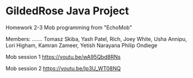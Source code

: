 # GildedRose Java Project 
Homework 2-3
Mob programming from "EchoMob"

Members:
.......
Tomasz Skiba,
Yash Patel,
Rich,
Joey White,
Usha Annipu,
Lori Higham,
Kamran Zameer,
Yetish Narayana
Philip Ondiege

Mob session 1
https://youtu.be/wA95Qbd8RNs

Mob session 2
https://youtu.be/Ip3U_WT08NQ


